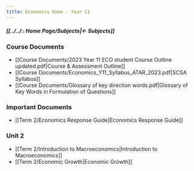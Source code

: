 ```yaml
---
title: Economics Home - Year 11
---
```


##### [[../../⌂ Home Page/Subjects|← Subjects]]

### Course Documents
- [[Course Documents/2023 Year 11 ECO student Course Outline updated.pdf|Course & Assessment Outline]]
- [[Course Documents/Economics_Y11_Syllabus_ATAR_2023.pdf|SCSA Syllabus]]
- [[Course Documents/Glossary of key direction words.pdf|Glossary of Key Words in Formulation of Questions]]

### Important Documents
- [[Term 2/Economics Response Guide|Economics Response Guide]]

### Unit 2
- [[Term 2/Introduction to Macroeconomics|Introduction to Macroeconomics]]
- [[Term 2/Economic Growth|Economic Growth]]